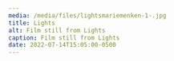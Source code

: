 ```yaml
---
media: /media/files/lightsmariemenken-1-.jpg
title: Lights
alt: Film still from Lights
caption: Film still from Lights
date: 2022-07-14T15:05:00-0500
---
```

